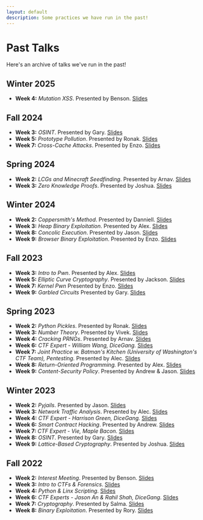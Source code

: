```yaml
---
layout: default
description: Some practices we have run in the past!
---
```


# Past Talks

Here's an archive of talks we've run in the past!


## Winter 2025
- **Week 4:** *Mutation XSS*. Presented by Benson. [Slides](https://docs.google.com/presentation/d/1kJLcPEOGh-OJJ8QWAak04AFVK_KeTQCWraGImmcx4BQ/edit?usp=sharing)


## Fall 2024 
- **Week 3:** *OSINT*. Presented by Gary. [Slides](https://l.acmcyber.com/f24-w3-pbr)
- **Week 5:** *Prototype Pollution*. Presented by Ronak. [Slides](https://docs.google.com/presentation/d/1kEVEwnlyVtfi_Eo458whzV5wNwU1he7VN_NGCDQO-Rc/edit?usp=sharing)
- **Week 7:** *Cross-Cache Attacks*. Presented by Enzo. [Slides](https://l.acmcyber.com/f24-w7-pbr)

## Spring 2024
- **Week 2:** *LCGs and Minecraft Seedfinding*. Presented by Arnav. [Slides](https://docs.google.com/presentation/d/1tGAz_zIpPk4tgZ4InwrgybrHme5BIDwDmLxjhOOrEnA/edit?usp=sharing)
- **Week 3:** *Zero Knowledge Proofs*. Presented by Joshua. [Slides](https://docs.google.com/presentation/d/1DVXJ7JscBF4JLGIJ0KwV-2KPrIB4d_sB5eaJQRy-9xM/edit?usp=sharing)

## Winter 2024
- **Week 2:** *Coppersmith's Method*. Presented by Danniell. [Slides](https://docs.google.com/presentation/d/1i7ksbykNTPPgIxGUkq10sCzxX-ffoRkWo12LFuowFO4/edit?usp=sharing)
- **Week 3:** *Heap Binary Exploitation*. Presented by Alex. [Slides](https://docs.google.com/presentation/d/1HjBZ1Kk2yhRtl68D7GKET89Kpr0ZGbIlwSUBn703bL8/edit?usp=sharing)
- **Week 8:** *Concolic Execution*. Presented by Jason. [Slides](https://docs.google.com/presentation/d/1RVSr9wCTgZFn0xUQECRiaY6x0WyvpEXoAlOFw5F69nY/edit?usp=sharing)
- **Week 9:** *Browser Binary Exploitation*. Presented by Enzo. [Slides](https://docs.google.com/presentation/d/1SBslY15CV2-715cvSgcz6jvYU6MzT_Q40eyXNN0glOo/edit?usp=sharing)

## Fall 2023
- **Week 3:** *Intro to Pwn*. Presented by Alex. [Slides](https://docs.google.com/presentation/d/19kfTkXpQq8X_l4wjzm4r2hu0-LGGUexSPB3LX05F588/edit?usp=sharing)
- **Week 5:** *Elliptic Curve Cryptography*. Presented by Jackson. [Slides](https://docs.google.com/presentation/d/1zcjVM_W_j-8jKxLmEzLQnSyXbcg4KUn_Vy4ATFSHkIg/edit?usp=sharing)
- **Week 7:** *Kernel Pwn* Presented by Enzo. [Slides](https://docs.google.com/presentation/d/1TCIf5UDFYlWJ1_4qO6Dv9Ng-ZzPSO00NycGUy-0hVag/edit?usp=sharing)
- **Week 9:** *Garbled Circuits* Presented by Gary. [Slides](https://docs.google.com/presentation/d/1kYYWoGiSQNYNxYll2x_m2Vc8bW7uJypUjsELmvXHmGI/edit?usp=sharing)

## Spring 2023
- **Week 2:** *Python Pickles*. Presented by Ronak. [Slides](https://docs.google.com/presentation/d/1IceWSC0CNsSMWmXYOWx7bg5YOlSekzMeDLJlfVOSrmQ/edit?usp=sharing)
- **Week 3:** *Number Theory*. Presented by Vivek. [Slides](https://docs.google.com/presentation/d/1Egh12MdiS46oGohLJrHcXT4gIsFRs-HL45mxWoFUsEQ/edit?usp=sharing)
- **Week 4:** *Cracking PRNGs*. Presented by Arnav. [Slides](https://docs.google.com/presentation/d/1aJ0Q3GyTWYt8MUXkrKeTnbhtNI8XFOuqdwrMX2zAl30/edit?usp=sharing)
- **Week 6:** *CTF Expert - William Wang, DiceGang.* [Slides](https://docs.google.com/presentation/d/1IovpWT7Mg-18FQ-BLIoTfAx0stcETUfzjlUHBOtHX4A/edit?usp=sharing)
- **Week 7:** *Joint Practice w. Batman's Kitchen (University of Washington's CTF Team), Pentesting.* Presented by Alec. [Slides](https://docs.google.com/presentation/d/1IMBDPXbVeK1moqU-SEKlMeJvQlhBr_6211l5_zyCLyg/edit?usp=sharing)
- **Week 8:** *Return-Oriented Programming.* Presented by Alex. [Slides](https://docs.google.com/presentation/d/1Xt0hfHrvRbqcaERvzgqzfMtkdS1wng6YRT_gCvgXKB4/edit?usp=sharing)
- **Week 9:** *Content-Security Policy*. Presented by Andrew & Jason. [Slides](https://docs.google.com/presentation/d/1PmPlXbvChV2vCzVeRkjO6Hoq8nm66ZCA3faseXNAEb0/edit?usp=sharing)

## Winter 2023
- **Week 2:** *Pyjails*. Presented by Jason. [Slides](https://docs.google.com/presentation/d/1_pzqSHCS0RkZTImWB3a4841EnxQ7PO0ThrHgRNfuZwc/edit?usp=sharing)
- **Week 3:** *Network Traffic Analysis*. Presented by Alec. [Slides](https://docs.google.com/presentation/d/1691cXGc7EjPu_9QRvOOv-lIOy2Zl72J7nlD_Jsn2YKE/edit?usp=sharing)
- **Week 4:** *CTF Expert - Harrison Green, DiceGang.* [Slides](https://docs.google.com/presentation/d/1mGvSIjIikLzF8G1VVo1DwvyWYHLVbbAAqRbtlhQgp4w/edit?usp=sharing)
- **Week 6:** *Smart Contract Hacking*. Presented by Andrew. [Slides](https://docs.google.com/presentation/d/1rsTyl9wG7eWEdZ1rgmzVC3nus_k2pMpORkXScZ2O72Y/edit?usp=sharing)
- **Week 7:** *CTF Expert - Vie, Maple Bacon.* [Slides](https://docs.google.com/presentation/d/1p4bIam5HjOkyKkGugBgjnZDibWisBvWimbli2zGfFY0/edit?usp=sharing)
- **Week 8:** *OSINT*. Presented by Gary. [Slides](https://docs.google.com/presentation/d/14a3rVNoIyF2u_6jRavOfdsyOVW270jUHuU50x852GZE/edit?usp=sharing)
- **Week 9:** *Lattice-Based Cryptography*. Presented by Joshua. [Slides](https://docs.google.com/presentation/d/1bCdeI8IHdO6YTVc8mHh8rMW1NAoGaNc1a32KUC_sZdI/edit?usp=sharing)

## Fall 2022
- **Week 2:** *Interest Meeting*. Presented by Benson. [Slides](https://docs.google.com/presentation/d/1T6sKCz-pfrVYaG3hrnRulePUZRspd3Cm2A2N_g7fLWE/edit?usp=sharing)
- **Week 3:** *Intro to CTFs & Forensics*. [Slides](https://docs.google.com/presentation/d/1gROX2qAcWysvCkMGbK_zS3Sb_JgJS7oTovJEAAGU774/edit?usp=sharing)
- **Week 4:** *Python & Linx Scripting*. [Slides](https://docs.google.com/presentation/d/1Cqj9zF0kvTaN31EOn0a0GsgPCZRHHUtBaLYbLF2_f2Y/edit?usp=sharing)
- **Week 6:** *CTF Experts - Jason An & Rahil Shah, DiceGang*. [Slides](https://docs.google.com/presentation/d/1Gh5oFI5kclXkyWfWFT682gdylJ5Ari2Ab1hfybkYp54/edit?usp=sharing)
- **Week 7:** *Cryptography*. Presented by Salma. [Slides](https://docs.google.com/presentation/d/1ziUuBhTXN4T0Pkajiryc7BNRVOgSuDWzv38UZBBeXl0/edit?usp=sharing)
- **Week 8:** *Binary Exploitation*. Presented by Rory. [Slides](https://docs.google.com/presentation/d/1-yeOSbDwOM6gfvHfKIyw9K9qiWbIGLI4WIbwJ8nQ97k/edit?usp=sharing)
